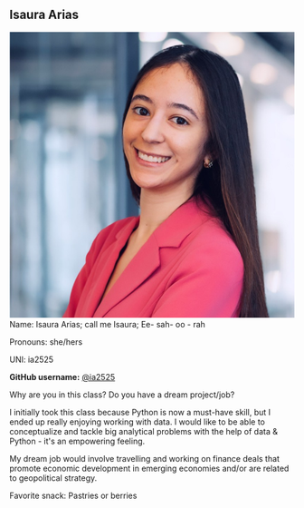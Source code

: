 ## Isaura Arias

![Isaura](/img/isaura.jpeg) 
Name: Isaura Arias; call me Isaura; Ee- sah- oo - rah

Pronouns: she/hers

UNI: ia2525

**GitHub username:** [@ia2525](https://github.com/ia2525)

Why are you in this class? Do you have a dream project/job?

I initially took this class because Python is now a must-have skill, but I ended up really enjoying working with data. I would like to be able to conceptualize and tackle big analytical problems with the help of data & Python - it's an empowering feeling.

My dream job would involve travelling and working on finance deals that promote economic development in emerging economies and/or are related to geopolitical strategy. 

Favorite snack: Pastries or berries 
 